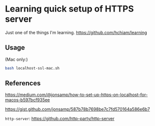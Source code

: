 # Learning quick setup of HTTPS server

Just one of the things I'm learning. <https://github.com/hchiam/learning>

## Usage

(Mac only:)

```bash
bash localhost-ssl-mac.sh
```

## References

<https://medium.com/@jonsamp/how-to-set-up-https-on-localhost-for-macos-b597bcf935ee>

<https://gist.github.com/jonsamp/587b78b7698be7c7fd570164a586e6b7>

`http-server`: <https://github.com/http-party/http-server>
